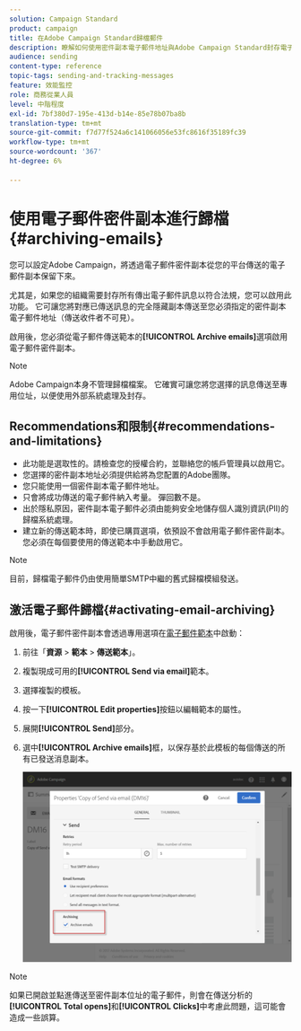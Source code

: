 ```yaml
---
solution: Campaign Standard
product: campaign
title: 在Adobe Campaign Standard歸檔郵件
description: 瞭解如何使用密件副本電子郵件地址與Adobe Campaign Standard封存電子郵件。
audience: sending
content-type: reference
topic-tags: sending-and-tracking-messages
feature: 效能監控
role: 商務從業人員
level: 中階程度
exl-id: 7bf380d7-195e-413d-b14e-85e78b07ba8b
translation-type: tm+mt
source-git-commit: f7d77f524a6c141066056e53fc8616f35189fc39
workflow-type: tm+mt
source-wordcount: '367'
ht-degree: 6%

---
```


# 使用電子郵件密件副本進行歸檔{#archiving-emails}

您可以設定Adobe Campaign，將透過電子郵件密件副本從您的平台傳送的電子郵件副本保留下來。

尤其是，如果您的組織需要封存所有傳出電子郵件訊息以符合法規，您可以啟用此功能。 它可讓您將對應已傳送訊息的完全隱藏副本傳送至您必須指定的密件副本電子郵件地址（傳送收件者不可見）。

啟用後，您必須從電子郵件傳送範本的&#x200B;**[!UICONTROL Archive emails]**&#x200B;選項啟用電子郵件密件副本。

>[!NOTE]
>
>Adobe Campaign本身不管理歸檔檔案。 它確實可讓您將您選擇的訊息傳送至專用位址，以便使用外部系統處理及封存。

## Recommendations和限制{#recommendations-and-limitations}

* 此功能是選取性的。請檢查您的授權合約，並聯絡您的帳戶管理員以啟用它。
* 您選擇的密件副本地址必須提供給將為您配置的Adobe團隊。
* 您只能使用一個密件副本電子郵件地址。
* 只會將成功傳送的電子郵件納入考量。 彈回數不是。
* 出於隱私原因，密件副本電子郵件必須由能夠安全地儲存個人識別資訊(PII)的歸檔系統處理。
* 建立新的傳送範本時，即使已購買選項，依預設不會啟用電子郵件密件副本。 您必須在每個要使用的傳送範本中手動啟用它。

>[!NOTE]
>
>目前，歸檔電子郵件仍由使用簡單SMTP中繼的舊式歸檔模組發送。

## 激活電子郵件歸檔{#activating-email-archiving}

啟用後，電子郵件密件副本會透過專用選項在[電子郵件範本](../../start/using/marketing-activity-templates.md)中啟動：

1. 前往「**資源** > **範本** > **傳送範本**」。
1. 複製現成可用的&#x200B;**[!UICONTROL Send via email]**&#x200B;範本。
1. 選擇複製的模板。
1. 按一下&#x200B;**[!UICONTROL Edit properties]**&#x200B;按鈕以編輯範本的屬性。
1. 展開&#x200B;**[!UICONTROL Send]**&#x200B;部分。
1. 選中&#x200B;**[!UICONTROL Archive emails]**&#x200B;框，以保存基於此模板的每個傳送的所有已發送消息副本。

   ![](assets/email_archiving.png)

>[!NOTE]
>
>如果已開啟並點進傳送至密件副本位址的電子郵件，則會在傳送分析的&#x200B;**[!UICONTROL Total opens]**&#x200B;和&#x200B;**[!UICONTROL Clicks]**&#x200B;中考慮此問題，這可能會造成一些誤算。
